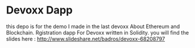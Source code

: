 # Devoxx Dapp 
this depo is for the demo I made in the last devoxx About Ethereum and Blockchain.
Rgistration dapp For Devoxx written in Solidity. you will find the slides here : http://www.slideshare.net/badros/devoxx-68208797
